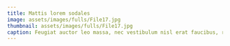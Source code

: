 ```yaml
---
title: Mattis lorem sodales
image: assets/images/fulls/File17.jpg
thumbnail: assets/images/fulls/File17.jpg
caption: Feugiat auctor leo massa, nec vestibulum nisl erat faucibus, rutrum nulla.
---
```

